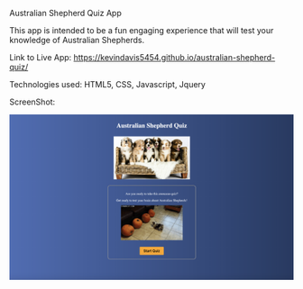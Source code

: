 Australian Shepherd Quiz App

This app is intended to be a fun engaging experience that will test your knowledge of Australian Shepherds.

Link to Live App: https://kevindavis5454.github.io/australian-shepherd-quiz/

Technologies used: HTML5, CSS, Javascript, Jquery

ScreenShot: 

![Landing Page](assets/AussieSS.png?raw=true "Landing Page")
